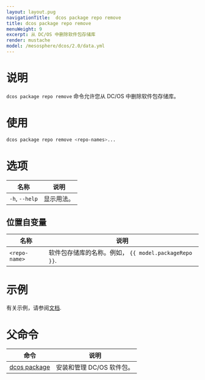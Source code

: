 ```yaml
---
layout: layout.pug
navigationTitle:  dcos package repo remove
title: dcos package repo remove
menuWeight: 9
excerpt: 从 DC/OS 中删除软件包存储库
render: mustache
model: /mesosphere/dcos/2.0/data.yml
---
```



# 说明
`dcos package repo remove` 命令允许您从 DC/OS 中删除软件包存储库。

# 使用

```bash
dcos package repo remove <repo-names>...
```

# 选项

| 名称 | 说明 |
|---------|-------------|
| `-h`, `--help` | 显示用法。|

## 位置自变量

| 名称 | 说明 |
|---------|-------------|
| `<repo-name>`   | 软件包存储库的名称。例如， `{{ model.packageRepo }}`. |



# 示例

有关示例，请参阅[文档](/mesosphere/dcos/cn/2.0/administering-clusters/package-registry/).

# 父命令

| 命令 | 说明 |
|---------|-------------|
| [dcos package](/mesosphere/dcos/cn/2.0/cli/command-reference/dcos-package/)   | 安装和管理 DC/OS 软件包。 |
